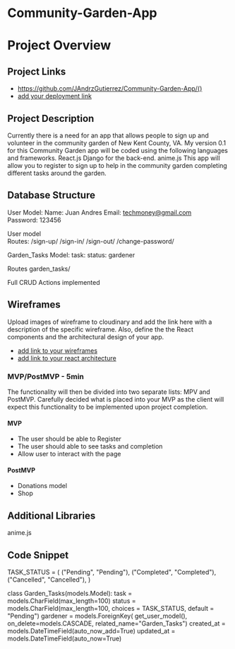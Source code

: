 # Community-Garden-App

# Project Overview

## Project Links

- https://github.com/JAndrzGutierrez/Community-Garden-App/()
- [add your deployment link]()

## Project Description

Currently there is a need for an app that allows people to sign up and volunteer in the community garden of New Kent County, VA.
My version 0.1 for this Community Garden app will be coded using the following languages and frameworks.
React.js
Django for the back-end.
anime.js 
This app will allow you to register to sign up to help in the community garden completing different tasks around the garden.

## Database Structure

User Model: 
Name: Juan Andres
Email: techmoney@gmail.com	
Password: 123456

User model  
Routes: 
/sign-up/
/sign-in/
/sign-out/
/change-password/

Garden_Tasks Model:
task:
status:
gardener

Routes
garden_tasks/


Full CRUD Actions implemented


## Wireframes

Upload images of wireframe to cloudinary and add the link here with a description of the specific wireframe. Also, define the the React components and the architectural design of your app.

- [add link to your wireframes]()
- [add link to your react architecture]()


### MVP/PostMVP - 5min

The functionality will then be divided into two separate lists: MPV and PostMVP.  Carefully decided what is placed into your MVP as the client will expect this functionality to be implemented upon project completion.  

#### MVP
- The user should be able to Register 
- The user should able to see tasks and completion 
- Allow user to interact with the page

#### PostMVP 

- Donations model
- Shop



## Additional Libraries
anime.js


## Code Snippet
TASK_STATUS = (
    ("Pending", "Pending"),
    ("Completed", "Completed"),
    ("Cancelled", "Cancelled"),
)

class Garden_Tasks(models.Model):
    task = models.CharField(max_length=100)
    status = models.CharField(max_length=100, choices = TASK_STATUS,
    default = "Pending")
    gardener = models.ForeignKey( get_user_model(), on_delete=models.CASCADE, related_name="Garden_Tasks")
    created_at = models.DateTimeField(auto_now_add=True)
    updated_at = models.DateTimeField(auto_now=True)

